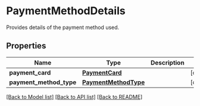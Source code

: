 # PaymentMethodDetails

Provides details of the payment method used.
## Properties
Name | Type | Description | Notes
------------ | ------------- | ------------- | -------------
**payment_card** | [**PaymentCard**](PaymentCard.md) |  | [optional] 
**payment_method_type** | [**PaymentMethodType**](PaymentMethodType.md) |  | [optional] 

[[Back to Model list]](../README.md#documentation-for-models) [[Back to API list]](../README.md#documentation-for-api-endpoints) [[Back to README]](../README.md)


